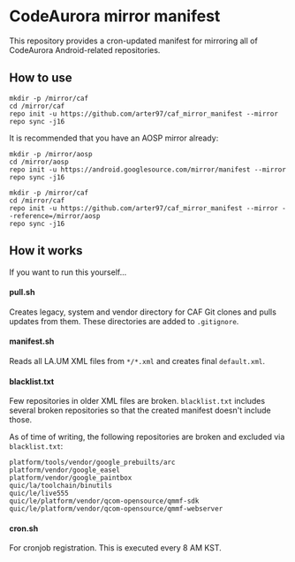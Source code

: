 # CodeAurora mirror manifest

This repository provides a cron-updated manifest for mirroring all of CodeAurora Android-related repositories.

## How to use

```
mkdir -p /mirror/caf
cd /mirror/caf
repo init -u https://github.com/arter97/caf_mirror_manifest --mirror
repo sync -j16
```

It is recommended that you have an AOSP mirror already:
```
mkdir -p /mirror/aosp
cd /mirror/aosp
repo init -u https://android.googlesource.com/mirror/manifest --mirror
repo sync -j16

mkdir -p /mirror/caf
cd /mirror/caf
repo init -u https://github.com/arter97/caf_mirror_manifest --mirror --reference=/mirror/aosp
repo sync -j16
```

## How it works

If you want to run this yourself...

#### pull.sh

Creates legacy, system and vendor directory for CAF Git clones and pulls updates from them.
These directories are added to `.gitignore`.

#### manifest.sh

Reads all LA.UM XML files from `*/*.xml` and creates final `default.xml`.

#### blacklist.txt

Few repositories in older XML files are broken.
`blacklist.txt` includes several broken repositories so that the created manifest doesn't include those.

As of time of writing, the following repositories are broken and excluded via `blacklist.txt`:
```
platform/tools/vendor/google_prebuilts/arc
platform/vendor/google_easel
platform/vendor/google_paintbox
quic/la/toolchain/binutils
quic/le/live555
quic/le/platform/vendor/qcom-opensource/qmmf-sdk
quic/le/platform/vendor/qcom-opensource/qmmf-webserver
```

#### cron.sh

For cronjob registration. This is executed every 8 AM KST.
